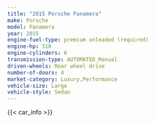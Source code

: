 ```yaml
---
title: "2015 Porsche Panamera"
make: Porsche
model: Panamera
year: 2015
engine-fuel-type: premium unleaded (required)
engine-hp: 310
engine-cylinders: 6
transmission-type: AUTOMATED_Manual
driven-wheels: Rear wheel drive
number-of-doors: 4
market-category: Luxury,Performance
vehicle-size: Large
vehicle-style: Sedan
---
```


{{< car_info >}}
